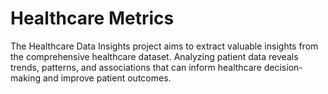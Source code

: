 # Healthcare Metrics
The Healthcare Data Insights project aims to extract valuable insights from the comprehensive healthcare dataset. Analyzing patient data reveals trends, patterns, and associations that can inform healthcare decision-making and improve patient outcomes.
